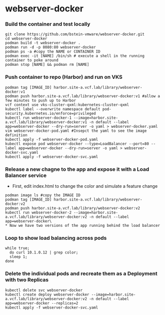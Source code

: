 # webserver-docker
### Build the container and test locally
```cd ~/Downloads
git clone https://github.com/bstein-vmware/webserver-docker.git
cd webserver-docker
podman build -t webserver-docker .
podman run -d -p 8080:80 webserver-docker
podman ps -a #copy the NAME or CONTAINER ID
podman exec -it [NAME] /bin/sh # execute a shell in the running container to poke around
podman stop [NAME] && podman rm [NAME]
```

### Push container to repo (Harbor) and run on VKS
```podman image ls #copy the IMAGE_ID
podman tag [IMAGE_ID] harbor.site-a.vcf.lab/library/webserver-docker:v1
podman push harbor.site-a.vcf.lab/library/webserver-docker:v1 #allow a few minutes to push up to Harbor
vcf context use vks-cluster-qxml:kubernetes-cluster-qxml
kubectl label --overwrite namespace default pod-security.kubernetes.io/enforce=privileged
kubectl run webserver-docker-1 --image=harbor.site-a.vcf.lab/library/webserver-docker:v1 -n default --label app=webserver-docker --dry-run=server -o yaml > webserver-docker.yaml
vim webserver-docker-pod.yaml #Insepct the yaml to see the image definition
kubectl apply -f webserver-docker-pod.yaml
kubectl expose pod webserver-docker --type=LoadBalancer --port=80 --label app=webserver-docker --dry-run=server -o yaml > webserver-docker-svc.yaml
kubectl apply -f webserver-docker-svc.yaml
```

### Release a new chagne to the app and expose it with a Load Balancer service
* First, edit index.html to change the color and simulate a feature change
```podman build -t webserver-docker .
podman image ls #copy the IMAGE ID
podman tag [IMAGE_ID] harbor.site-a.vcf.lab/library/webserver-docker:v2
podman push harbor.site-a.vcf.lab/library/webserver-docker:v2
kubectl run webserver-docker-2 --image=harbor.site-a.vcf.lab/library/webserver-docker:v2 -n default --label app=webserver-docker\
* Now we have two versions of the app running behind the load balancer
```

### Loop to show load balancing across pods
```
while true;
  do curl 10.1.0.12 | grep color;
  sleep 1;
done
```

### Delete the individual pods and recreate them as a Deployment with two Replicas
```kubectl delete pod --label webserver-docker
kubectl delete svc webserver-docker
kubectl create deploy webserver-docker --image=harbor.site-a.vcf.lab/library/webserver-docker:v2 -n default --label app=webserver-docker --replicas=2
kubectl apply -f webserver-docker-svc.yaml
